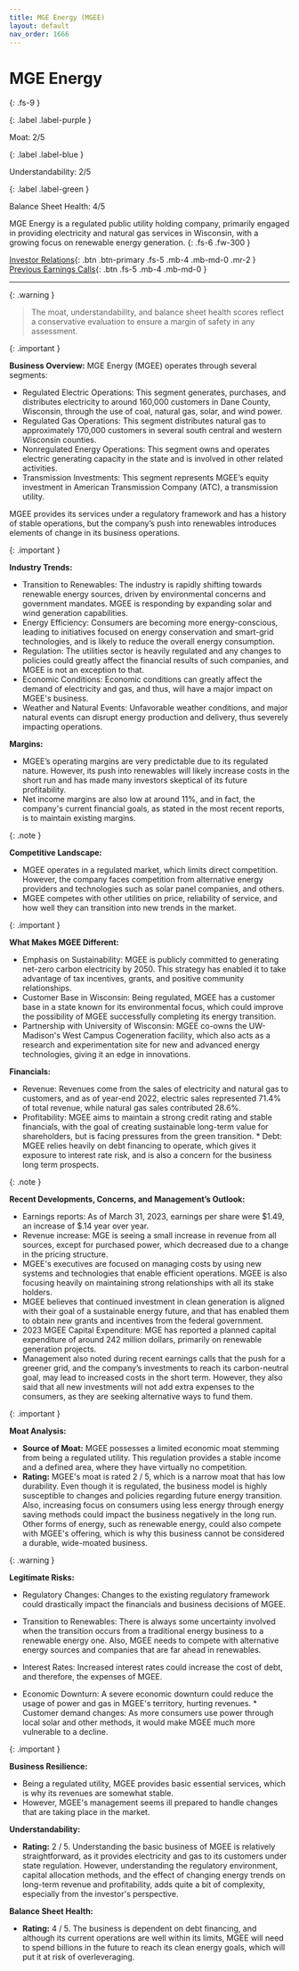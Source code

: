 ```yaml
---
title: MGE Energy (MGEE)
layout: default
nav_order: 1666
---
```


# MGE Energy
{: .fs-9 }

{: .label .label-purple }

Moat: 2/5

{: .label .label-blue }

Understandability: 2/5

{: .label .label-green }

Balance Sheet Health: 4/5

MGE Energy is a regulated public utility holding company, primarily engaged in providing electricity and natural gas services in Wisconsin, with a growing focus on renewable energy generation.
{: .fs-6 .fw-300 }

[Investor Relations](https://www.google.com/search?q=MGEE+investor+relations){: .btn .btn-primary .fs-5 .mb-4 .mb-md-0 .mr-2 }
[Previous Earnings Calls](https://discountingcashflows.com/company/MGEE/transcripts/){: .btn .fs-5 .mb-4 .mb-md-0 }

---

{: .warning }
>The moat, understandability, and balance sheet health scores reflect a conservative evaluation to ensure a margin of safety in any assessment.



{: .important }

**Business Overview:**
MGE Energy (MGEE) operates through several segments:
   * Regulated Electric Operations: This segment generates, purchases, and distributes electricity to around 160,000 customers in Dane County, Wisconsin, through the use of coal, natural gas, solar, and wind power.
  * Regulated Gas Operations: This segment distributes natural gas to approximately 170,000 customers in several south central and western Wisconsin counties.
   * Nonregulated Energy Operations: This segment owns and operates electric generating capacity in the state and is involved in other related activities.
   * Transmission Investments: This segment represents MGEE’s equity investment in American Transmission Company (ATC), a transmission utility.  

MGEE provides its services under a regulatory framework and has a history of stable operations, but the company’s push into renewables introduces elements of change in its business operations.

{: .important }

**Industry Trends:**
   * Transition to Renewables: The industry is rapidly shifting towards renewable energy sources, driven by environmental concerns and government mandates. MGEE is responding by expanding solar and wind generation capabilities.
  * Energy Efficiency: Consumers are becoming more energy-conscious, leading to initiatives focused on energy conservation and smart-grid technologies, and is likely to reduce the overall energy consumption.
  * Regulation: The utilities sector is heavily regulated and any changes to policies could greatly affect the financial results of such companies, and MGEE is not an exception to that.
   * Economic Conditions: Economic conditions can greatly affect the demand of electricity and gas, and thus, will have a major impact on MGEE's business.
   * Weather and Natural Events: Unfavorable weather conditions, and major natural events can disrupt energy production and delivery, thus severely impacting operations.

**Margins:**
   * MGEE’s operating margins are very predictable due to its regulated nature. However, its push into renewables will likely increase costs in the short run and has made many investors skeptical of its future profitability.
   * Net income margins are also low at around 11%, and in fact, the company's current financial goals, as stated in the most recent reports, is to maintain existing margins.

{: .note }

**Competitive Landscape:**
   * MGEE operates in a regulated market, which limits direct competition. However, the company faces competition from alternative energy providers and technologies such as solar panel companies, and others.
  * MGEE competes with other utilities on price, reliability of service, and how well they can transition into new trends in the market.

{: .important }

**What Makes MGEE Different:**
   * Emphasis on Sustainability: MGEE is publicly committed to generating net-zero carbon electricity by 2050. This strategy has enabled it to take advantage of tax incentives, grants, and positive community relationships.
  * Customer Base in Wisconsin: Being regulated, MGEE has a customer base in a state known for its environmental focus, which could improve the possibility of MGEE successfully completing its energy transition.
  * Partnership with University of Wisconsin: MGEE co-owns the UW-Madison's West Campus Cogeneration facility, which also acts as a research and experimentation site for new and advanced energy technologies, giving it an edge in innovations.

**Financials:**
   * Revenue: Revenues come from the sales of electricity and natural gas to customers, and as of year-end 2022, electric sales represented 71.4% of total revenue, while natural gas sales contributed 28.6%.
   * Profitability: MGEE aims to maintain a strong credit rating and stable financials, with the goal of creating sustainable long-term value for shareholders, but is facing pressures from the green transition.
    * Debt: MGEE relies heavily on debt financing to operate, which gives it exposure to interest rate risk, and is also a concern for the business long term prospects.

{: .note }

**Recent Developments, Concerns, and Management’s Outlook:**
   * Earnings reports: As of March 31, 2023, earnings per share were $1.49, an increase of $.14 year over year.
   * Revenue increase: MGE is seeing a small increase in revenue from all sources, except for purchased power, which decreased due to a change in the pricing structure.
   * MGEE's executives are focused on managing costs by using new systems and technologies that enable efficient operations. MGEE is also focusing heavily on maintaining strong relationships with all its stake holders.
  * MGEE believes that continued investment in clean generation is aligned with their goal of a sustainable energy future, and that has enabled them to obtain new grants and incentives from the federal government.
  * 2023 MGEE Capital Expenditure: MGE has reported a planned capital expenditure of around 242 million dollars, primarily on renewable generation projects.
   * Management also noted during recent earnings calls that the push for a greener grid, and the company’s investments to reach its carbon-neutral goal, may lead to increased costs in the short term. However, they also said that all new investments will not add extra expenses to the consumers, as they are seeking alternative ways to fund them.

{: .important }

**Moat Analysis:**

*   **Source of Moat:** MGEE possesses a limited economic moat stemming from being a regulated utility. This regulation provides a stable income and a defined area, where they have virtually no competition.
   * **Rating:** MGEE's moat is rated 2 / 5, which is a narrow moat that has low durability. Even though it is regulated, the business model is highly susceptible to changes and policies regarding future energy transition. Also, increasing focus on consumers using less energy through energy saving methods could impact the business negatively in the long run. Other forms of energy, such as renewable energy, could also compete with MGEE's offering, which is why this business cannot be considered a durable, wide-moated business.

{: .warning }

**Legitimate Risks:**

*   Regulatory Changes: Changes to the existing regulatory framework could drastically impact the financials and business decisions of MGEE.
   *  Transition to Renewables: There is always some uncertainty involved when the transition occurs from a traditional energy business to a renewable energy one. Also, MGEE needs to compete with alternative energy sources and companies that are far ahead in renewables.

  *  Interest Rates: Increased interest rates could increase the cost of debt, and therefore, the expenses of MGEE.
  *   Economic Downturn: A severe economic downturn could reduce the usage of power and gas in MGEE's territory, hurting revenues.
    *  Customer demand changes: As more consumers use power through local solar and other methods, it would make MGEE much more vulnerable to a decline.

{: .important }

**Business Resilience:**
   * Being a regulated utility, MGEE provides basic essential services, which is why its revenues are somewhat stable.
  *  However, MGEE's management seems ill prepared to handle changes that are taking place in the market.

**Understandability:**
   * **Rating:** 2 / 5. Understanding the basic business of MGEE is relatively straightforward, as it provides electricity and gas to its customers under state regulation. However, understanding the regulatory environment, capital allocation methods, and the effect of changing energy trends on long-term revenue and profitability, adds quite a bit of complexity, especially from the investor's perspective.

**Balance Sheet Health:**
   * **Rating:** 4 / 5. The business is dependent on debt financing, and although its current operations are well within its limits, MGEE will need to spend billions in the future to reach its clean energy goals, which will put it at risk of overleveraging.


